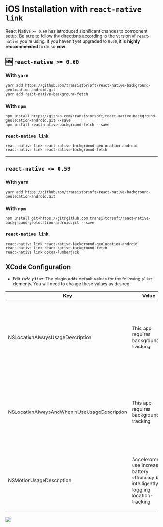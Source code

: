 # iOS Installation with `react-native link`


React Native `>= 0.60` has introduced significant changes to component setup.  Be sure to follow the directions according to the version of `react-native` you're using.  If you haven't yet upgraded to `0.60`, it is **highly reccommended** to do so **now**.

## 🆕 `react-native >= 0.60`

### With `yarn`

```shell
yarn add https://github.com/transistorsoft/react-native-background-geolocation-android.git
yarn add react-native-background-fetch
```

### With `npm`
```shell
npm install https://github.com/transistorsoft/react-native-background-geolocation-android.git --save
npm install react-native-background-fetch --save
```

### `react-native link`
```shell
react-native link react-native-background-geolocation-android
react-native link react-native-background-fetch
```

-------------------------------------------------------------------------------------

## `react-native <= 0.59`

### With `yarn`

```shell
yarn add https://github.com/transistorsoft/react-native-background-geolocation-android.git
```

### With `npm`
```shell
npm install git+https://git@github.com:transistorsoft/react-native-background-geolocation-android.git --save
```

### `react-native link`
```shell
react-native link react-native-background-geolocation-android
react-native link react-native-background-fetch
react-native link cocoa-lumberjack
```

## XCode Configuration

- Edit **`Info.plist`**.  The plugin adds default values for the following `plist` elements.  You will need to change these values as desired.

| Key | Value | Description |
|-----|-------|-------------|
| NSLocationAlwaysUsageDescription | This app requires background tracking | **Deprecated in iOS 11** The value here will be presented to the user when the plugin requests **Background Location** permission |
| NSLocationAlwaysAndWhenInUseUsageDescription | This app requires background tracking | **New for iOS 11** The value here will be presented to the user when the plugin requests **Background Location** permission |
| NSMotionUsageDescription | Accelerometer use increases battery efficiency by intelligently toggling location-tracking | The value here will be presented to the user when the app requests **Motion Activity** permission.|

![](https://dl.dropboxusercontent.com/s/j7udsab7brlj4yk/Screenshot%202016-09-22%2008.33.53.png?dl=1)



